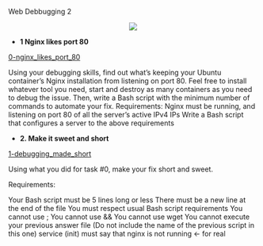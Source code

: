 Web Debbugging 2

<p align="center">
 <img src="https://s3.amazonaws.com/intranet-projects-files/holbertonschool-sysadmin_devops/271/B4eeypV.jpg">
</p>

* **1 Nginx likes port 80**

[0-nginx_likes_port_80](0-nginx_likes_port_80)

Using your debugging skills, find out what’s keeping your Ubuntu container’s Nginx installation from listening on port 80. Feel free to install whatever tool you need, start and destroy as many containers as you need to debug the issue. Then, write a Bash script with the minimum number of commands to automate your fix.
Requirements:
Nginx must be running, and listening on port 80 of all the server’s active IPv4 IPs
Write a Bash script that configures a server to the above requirements

* **2. Make it sweet and short**

[1-debugging_made_short](1-debugging_made_short)

Using what you did for task #0, make your fix short and sweet.

Requirements:

Your Bash script must be 5 lines long or less
There must be a new line at the end of the file
You must respect usual Bash script requirements
You cannot use ;
You cannot use &&
You cannot use wget
You cannot execute your previous answer file (Do not include the name of the previous script in this one)
service (init) must say that nginx is not running ← for real